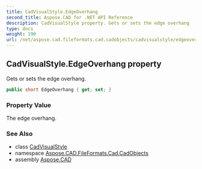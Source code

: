 ```yaml
---
title: CadVisualStyle.EdgeOverhang
second_title: Aspose.CAD for .NET API Reference
description: CadVisualStyle property. Gets or sets the edge overhang
type: docs
weight: 190
url: /net/aspose.cad.fileformats.cad.cadobjects/cadvisualstyle/edgeoverhang/
---
```

## CadVisualStyle.EdgeOverhang property

Gets or sets the edge overhang.

```csharp
public short EdgeOverhang { get; set; }
```

### Property Value

The edge overhang.

### See Also

* class [CadVisualStyle](../)
* namespace [Aspose.CAD.FileFormats.Cad.CadObjects](../../cadvisualstyle/)
* assembly [Aspose.CAD](../../../)


